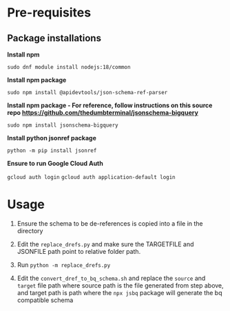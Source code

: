 <h1>Pre-requisites</h1>

<h2>Package installations</h2>

**Install npm**

`sudo dnf module install nodejs:18/common`

**Install npm package**

`sudo npm install @apidevtools/json-schema-ref-parser`

**Install npm package - For reference, follow instructions on this source repo https://github.com/thedumbterminal/jsonschema-bigquery**

`sudo npm install jsonschema-bigquery`

**Install python jsonref package**

`python -m pip install jsonref `

**Ensure to run Google Cloud Auth**

`gcloud auth login`
`gcloud auth application-default login`

<h1>Usage</h1>

1. Ensure the schema to be de-references is copied into a file in the directory

2. Edit the `replace_drefs.py` and make sure the TARGETFILE and JSONFILE path point to relative folder path.

3. Run `python -m replace_drefs.py`

4. Edit the `convert_dref_to_bq_schema.sh` and replace the `source` and `target` file path where source path is the file generated from step above, and target path is path where the `npx jsbq` package will generate the bq compatible schema